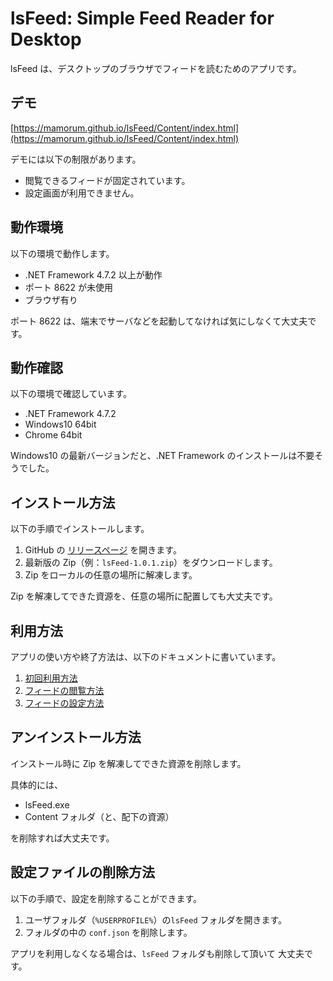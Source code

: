 # lsFeed: Simple Feed Reader for Desktop
lsFeed は、デスクトップのブラウザでフィードを読むためのアプリです。


## デモ
[https://mamorum.github.io/lsFeed/Content/index.html](https://mamorum.github.io/lsFeed/Content/index.html)

デモには以下の制限があります。

- 閲覧できるフィードが固定されています。
- 設定画面が利用できません。


## 動作環境
以下の環境で動作します。

- .NET Framework 4.7.2 以上が動作
- ポート 8622 が未使用
- ブラウザ有り

ポート 8622 は、端末でサーバなどを起動してなければ気にしなくて大丈夫です。


## 動作確認
以下の環境で確認しています。

- .NET Framework 4.7.2
- Windows10 64bit
- Chrome 64bit

Windows10 の最新バージョンだと、.NET Framework のインストールは不要そうでした。


## インストール方法
以下の手順でインストールします。

1. GitHub の [リリースページ](https://github.com/mamorum/lsFeed/releases) を開きます。
2. 最新版の Zip（例：`lsFeed-1.0.1.zip`）をダウンロードします。
3. Zip をローカルの任意の場所に解凍します。

Zip を解凍してできた資源を、任意の場所に配置しても大丈夫です。


## 利用方法
アプリの使い方や終了方法は、以下のドキュメントに書いています。

1. [初回利用方法](./Manual/first-time.md)
2. [フィードの閲覧方法](./Manual/reading-feeds.md)
3. [フィードの設定方法](./Manual/setting-feeds.md)


## アンインストール方法
インストール時に Zip を解凍してできた資源を削除します。

具体的には、

- lsFeed.exe
- Content フォルダ（と、配下の資源）

を削除すれば大丈夫です。


## 設定ファイルの削除方法
以下の手順で、設定を削除することができます。

1. ユーザフォルダ（`%USERPROFILE%`）の`lsFeed` フォルダを開きます。
2. フォルダの中の `conf.json` を削除します。

アプリを利用しなくなる場合は、`lsFeed` フォルダも削除して頂いて
大丈夫です。
